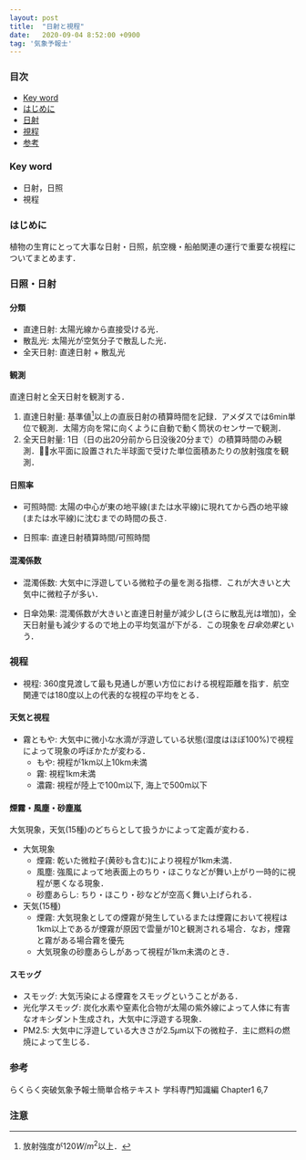 ```yaml
---
layout: post
title:  "日射と視程"
date:   2020-09-04 8:52:00 +0900
tag: '気象予報士'
---
```


### 目次
- [Key word](#key-word)
- [はじめに](#はじめに)
- [日射](#日射)
- [視程](#視程)
- [参考](#参考)

### Key word
- 日射，日照
- 視程

### はじめに
植物の生育にとって大事な日射・日照，航空機・船舶関連の運行で重要な視程についてまとめます．

### 日照・日射
#### 分類
- 直達日射: 太陽光線から直接受ける光．
- 散乱光: 太陽光が空気分子で散乱した光．
- 全天日射: 直達日射 + 散乱光

#### 観測
直達日射と全天日射を観測する．
1. 直達日射量: 基準値[^threshold]以上の直辰日射の積算時間を記録．アメダスでは6min単位で観測．太陽方向を常に向くように自動で動く筒状のセンサーで観測．
2. 全天日射量: 1日（日の出20分前から日没後20分まで）の積算時間のみ観測．水平面に設置された半球面で受けた単位面積あたりの放射強度を観測．

#### 日照率

- 可照時間: 太陽の中心が東の地平線(または水平線)に現れてから西の地平線(または水平線)に沈むまでの時間の長さ.

- 日照率: 直達日射積算時間/可照時間


#### 混濁係数
- 混濁係数: 大気中に浮遊している微粒子の量を測る指標．これが大きいと大気中に微粒子が多い．

- 日傘効果: 混濁係数が大きいと直達日射量が減少し(さらに散乱光は増加)，全天日射量も減少するので地上の平均気温が下がる．この現象を*日傘効果*という．

### 視程
- 視程: 360度見渡して最も見通しが悪い方位における視程距離を指す．航空関連では180度以上の代表的な視程の平均をとる．

#### 天気と視程
- 霧ともや: 大気中に微小な水滴が浮遊している状態(湿度はほぼ100%)で視程によって現象の呼ぼかたが変わる．
  - もや: 視程が1km以上10km未満
  - 霧: 視程1km未満
  - 濃霧: 視程が陸上で100m以下, 海上で500m以下

#### 煙霧・風塵・砂塵嵐
大気現象，天気(15種)のどちらとして扱うかによって定義が変わる．

- 大気現象
  - 煙霧: 乾いた微粒子(黄砂も含む)により視程が1km未満．
  - 風塵: 強風によって地表面上のちり・ほこりなどが舞い上がり一時的に視程が悪くなる現象．
  - 砂塵あらし: ちり・ほこり・砂などが空高く舞い上げられる．
- 天気(15種)
  - 煙霧: 大気現象としての煙霧が発生しているまたは煙霧において視程は1km以上であるが煙霧が原因で雲量が10と観測される場合．なお，煙霧と霧がある場合霧を優先
  - 大気現象の砂塵あらしがあって視程が1km未満のとき．

#### スモッグ
- スモッグ: 大気汚染による煙霧をスモッグということがある．
- 光化学スモッグ: 炭化水素や窒素化合物が太陽の紫外線によって人体に有害なオキシダント生成され，大気中に浮遊する現象．
- PM2.5: 大気中に浮遊している大きさが2.5$\mu$m以下の微粒子．主に燃料の燃焼によって生じる．

### 参考
らくらく突破気象予報士簡単合格テキスト 学科専門知識編 Chapter1 6,7


### 注意
[^threshold]: 放射強度が$120W/m^2$以上．
